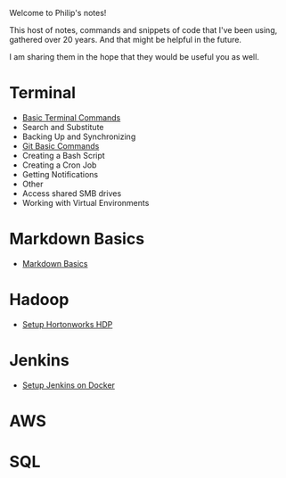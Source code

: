 Welcome to Philip's notes!

This host of notes, commands and snippets of code that I've been using, gathered over 20 years. And that might be helpful in the future.

I am sharing them in the hope that they would be useful you as well.

# Terminal
* [Basic Terminal Commands](./terminal/basic-commands-terminal.md)
* Search and Substitute
* Backing Up and Synchronizing
* [Git Basic Commands](./terminal/git-basic-commands-terminal.md)
* Creating a Bash Script
* Creating a Cron Job
* Getting Notifications
* Other
* Access shared SMB drives
* Working with Virtual Environments

# Markdown Basics
* [Markdown Basics](./markdown/markdown-basics.md)

# Hadoop 
* [Setup Hortonworks HDP](./hadoop/setup-hortonworks-hdp.md)

# Jenkins
* [Setup Jenkins on Docker](./jenkins/setup-jenkins-on-docker.md)

# AWS 

# SQL
